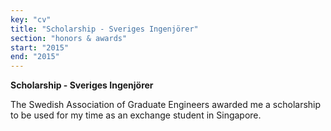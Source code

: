 ```yaml
---
key: "cv"
title: "Scholarship - Sveriges Ingenjörer"
section: "honors & awards"
start: "2015"
end: "2015"
---
```

**Scholarship - Sveriges Ingenjörer**

The Swedish Association of Graduate Engineers awarded me a scholarship to be used for my time as an exchange student in Singapore. 